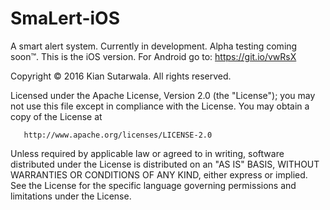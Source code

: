 # SmaLert-iOS
A smart alert system. Currently in development. Alpha testing coming soon™️. This is the iOS version. For Android go to: https://git.io/vwRsX


Copyright © 2016 Kian Sutarwala. All rights reserved.

   Licensed under the Apache License, Version 2.0 (the "License");
   you may not use this file except in compliance with the License.
   You may obtain a copy of the License at

       http://www.apache.org/licenses/LICENSE-2.0

   Unless required by applicable law or agreed to in writing, software
   distributed under the License is distributed on an "AS IS" BASIS,
   WITHOUT WARRANTIES OR CONDITIONS OF ANY KIND, either express or implied.
   See the License for the specific language governing permissions and
   limitations under the License.

